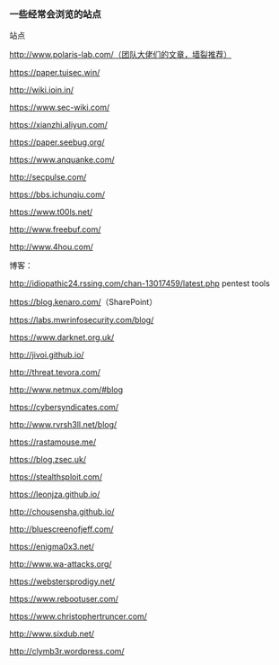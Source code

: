 ### 一些经常会浏览的站点

站点

http://www.polaris-lab.com/（团队大佬们的文章，墙裂推荐）

<https://paper.tuisec.win/>

<http://wiki.ioin.in/>

<https://www.sec-wiki.com/>

<https://xianzhi.aliyun.com/>

<https://paper.seebug.org/>

<https://www.anquanke.com/>

<http://secpulse.com/>

<https://bbs.ichunqiu.com/>

<https://www.t00ls.net/>

<http://www.freebuf.com/>

<http://www.4hou.com/>

博客：

<http://idiopathic24.rssing.com/chan-13017459/latest.php>   pentest tools

<https://blog.kenaro.com/>（SharePoint）

<https://labs.mwrinfosecurity.com/blog/>

<https://www.darknet.org.uk/>

<http://jivoi.github.io/>

<http://threat.tevora.com/>

<http://www.netmux.com/#blog>

<https://cybersyndicates.com/>

<http://www.rvrsh3ll.net/blog/>

<https://rastamouse.me/>

<https://blog.zsec.uk/>

<https://stealthsploit.com/>

<https://leonjza.github.io/>

<http://chousensha.github.io/>

<http://bluescreenofjeff.com/>

<https://enigma0x3.net/>

<http://www.wa-attacks.org/>

<https://webstersprodigy.net/>

<https://www.rebootuser.com/>

<https://www.christophertruncer.com/>

<http://www.sixdub.net/>

http://clymb3r.wordpress.com/